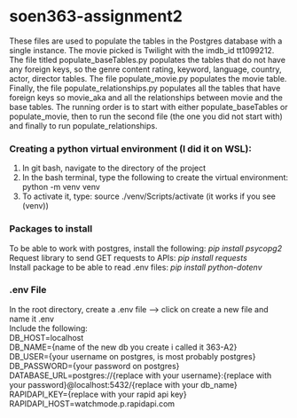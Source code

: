# soen363-assignment2

These files are used to populate the tables in the Postgres database with a single instance. The movie picked is Twilight with the imdb_id tt1099212. The file titled populate_baseTables.py populates the tables that do not have any foreign keys, so the genre content rating, keyword, language, country, actor, director tables. The file populate_movie.py populates the movie table. Finally, the file populate_relationships.py populates all the tables that have foreign keys so movie_aka and all the relationships between movie and the base tables. The running order is to start with either populate_baseTables or populate_movie, then to run the second file (the one you did not start with) and finally to run populate_relationships.

### Creating a python virtual environment (I did it on WSL):
<ol>
<li>In git bash, navigate to the directory of the project </li>
<li>In the bash terminal, type the following to create the virtual environment: python -m venv venv </li>
<li>To activate it, type: source ./venv/Scripts/activate (it works if you see (venv))</li>
</ol>

### Packages to install
To be able to work with postgres, install the following: <i>pip install psycopg2</i> <br>
Request library to send GET requests to APIs: <i>pip install requests</i> <br>
Install package to be able to read .env files: <i>pip install python-dotenv</i>

### .env File
In the root directory, create a .env file --> click on create a new file and name it .env <br>
Include the following: <br>
DB_HOST=localhost <br>
DB_NAME={name of the new db you create i called it 363-A2} <br>
DB_USER={your username on postgres, is most probably postgres} <br>
DB_PASSWORD={your password on postgres} <br>
DATABASE_URL=postgres://{replace with your username}:{replace with your password}@localhost:5432/{replace with your db_name}
RAPIDAPI_KEY={replace with your rapid api key}
RAPIDAPI_HOST=watchmode.p.rapidapi.com
